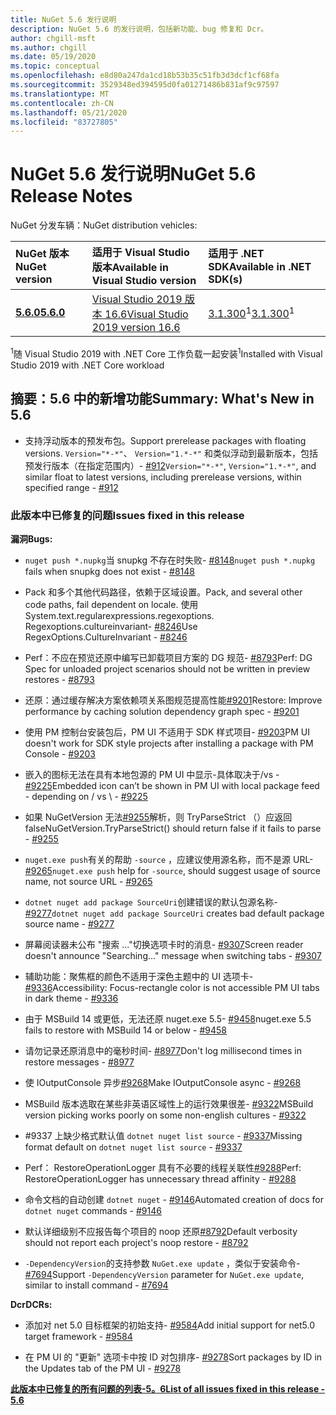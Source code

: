 ```yaml
---
title: NuGet 5.6 发行说明
description: NuGet 5.6 的发行说明，包括新功能、bug 修复和 Dcr。
author: chgill-msft
ms.author: chgill
ms.date: 05/19/2020
ms.topic: conceptual
ms.openlocfilehash: e8d80a247da1cd18b53b35c51fb3d3dcf1cf68fa
ms.sourcegitcommit: 3529348ed394595d0fa01271486b831af9c97597
ms.translationtype: MT
ms.contentlocale: zh-CN
ms.lasthandoff: 05/21/2020
ms.locfileid: "83727805"
---
```

# <a name="nuget-56-release-notes"></a><span data-ttu-id="67517-103">NuGet 5.6 发行说明</span><span class="sxs-lookup"><span data-stu-id="67517-103">NuGet 5.6 Release Notes</span></span>

<span data-ttu-id="67517-104">NuGet 分发车辆：</span><span class="sxs-lookup"><span data-stu-id="67517-104">NuGet distribution vehicles:</span></span>

| <span data-ttu-id="67517-105">NuGet 版本</span><span class="sxs-lookup"><span data-stu-id="67517-105">NuGet version</span></span> | <span data-ttu-id="67517-106">适用于 Visual Studio 版本</span><span class="sxs-lookup"><span data-stu-id="67517-106">Available in Visual Studio version</span></span>| <span data-ttu-id="67517-107">适用于 .NET SDK</span><span class="sxs-lookup"><span data-stu-id="67517-107">Available in .NET SDK(s)</span></span>|
|:---|:---|:---|
| [<span data-ttu-id="67517-108">**5.6.0**</span><span class="sxs-lookup"><span data-stu-id="67517-108">**5.6.0**</span></span>](https://nuget.org/downloads) | [<span data-ttu-id="67517-109">Visual Studio 2019 版本 16.6</span><span class="sxs-lookup"><span data-stu-id="67517-109">Visual Studio 2019 version 16.6</span></span>](https://visualstudio.microsoft.com/downloads/) | <span data-ttu-id="67517-110">[3.1.300](https://dotnet.microsoft.com/download/dotnet-core/3.1)<sup>1</sup></span><span class="sxs-lookup"><span data-stu-id="67517-110">[3.1.300](https://dotnet.microsoft.com/download/dotnet-core/3.1)<sup>1</sup></span></span> |

<span data-ttu-id="67517-111"><sup>1</sup>随 Visual Studio 2019 with .NET Core 工作负载一起安装</span><span class="sxs-lookup"><span data-stu-id="67517-111"><sup>1</sup>Installed with Visual Studio 2019 with .NET Core workload</span></span>

## <a name="summary-whats-new-in-56"></a><span data-ttu-id="67517-112">摘要：5.6 中的新增功能</span><span class="sxs-lookup"><span data-stu-id="67517-112">Summary: What's New in 5.6</span></span>

* <span data-ttu-id="67517-113">支持浮动版本的预发布包。</span><span class="sxs-lookup"><span data-stu-id="67517-113">Support prerelease packages with floating versions.</span></span> <span data-ttu-id="67517-114">`Version="*-*"`、 `Version="1.*-*"` 和类似浮动到最新版本，包括预发行版本（在指定范围内）- [#912](https://github.com/NuGet/Home/issues/912)</span><span class="sxs-lookup"><span data-stu-id="67517-114">`Version="*-*"`, `Version="1.*-*"`, and similar float to latest versions, including prerelease versions, within specified range  - [#912](https://github.com/NuGet/Home/issues/912)</span></span>

### <a name="issues-fixed-in-this-release"></a><span data-ttu-id="67517-115">此版本中已修复的问题</span><span class="sxs-lookup"><span data-stu-id="67517-115">Issues fixed in this release</span></span>

<span data-ttu-id="67517-116">**漏洞**</span><span class="sxs-lookup"><span data-stu-id="67517-116">**Bugs:**</span></span>

* <span data-ttu-id="67517-117">`nuget push *.nupkg`当 snupkg 不存在时失败- [#8148](https://github.com/NuGet/Home/issues/8148)</span><span class="sxs-lookup"><span data-stu-id="67517-117">`nuget push *.nupkg` fails when snupkg does not exist - [#8148](https://github.com/NuGet/Home/issues/8148)</span></span>

* <span data-ttu-id="67517-118">Pack 和多个其他代码路径，依赖于区域设置。</span><span class="sxs-lookup"><span data-stu-id="67517-118">Pack, and several other code paths, fail dependent on locale.</span></span> <span data-ttu-id="67517-119">使用 System.text.regularexpressions.regexoptions. Regexoptions.cultureinvariant- [#8246](https://github.com/NuGet/Home/issues/8246)</span><span class="sxs-lookup"><span data-stu-id="67517-119">Use RegexOptions.CultureInvariant - [#8246](https://github.com/NuGet/Home/issues/8246)</span></span>

* <span data-ttu-id="67517-120">Perf：不应在预览还原中编写已卸载项目方案的 DG 规范- [#8793](https://github.com/NuGet/Home/issues/8793)</span><span class="sxs-lookup"><span data-stu-id="67517-120">Perf: DG Spec for unloaded project scenarios should not be written in preview restores - [#8793](https://github.com/NuGet/Home/issues/8793)</span></span>

* <span data-ttu-id="67517-121">还原：通过缓存解决方案依赖项关系图规范提高性能[#9201](https://github.com/NuGet/Home/issues/9201)</span><span class="sxs-lookup"><span data-stu-id="67517-121">Restore: Improve performance by caching solution dependency graph spec - [#9201](https://github.com/NuGet/Home/issues/9201)</span></span>

* <span data-ttu-id="67517-122">使用 PM 控制台安装包后，PM UI 不适用于 SDK 样式项目- [#9203](https://github.com/NuGet/Home/issues/9203)</span><span class="sxs-lookup"><span data-stu-id="67517-122">PM UI doesn't work for SDK style projects after installing a package with PM Console - [#9203](https://github.com/NuGet/Home/issues/9203)</span></span>

* <span data-ttu-id="67517-123">嵌入的图标无法在具有本地包源的 PM UI 中显示-具体取决于/vs \- [#9225](https://github.com/NuGet/Home/issues/9225)</span><span class="sxs-lookup"><span data-stu-id="67517-123">Embedded icon can’t be shown in PM UI with local package feed - depending on / vs \ - [#9225](https://github.com/NuGet/Home/issues/9225)</span></span>

* <span data-ttu-id="67517-124">如果 NuGetVersion 无法[#9255](https://github.com/NuGet/Home/issues/9255)解析，则 TryParseStrict （）应返回 false</span><span class="sxs-lookup"><span data-stu-id="67517-124">NuGetVersion.TryParseStrict() should return false if it fails to parse - [#9255](https://github.com/NuGet/Home/issues/9255)</span></span>

* <span data-ttu-id="67517-125">`nuget.exe push`有关的帮助 `-source` ，应建议使用源名称，而不是源 URL- [#9265](https://github.com/NuGet/Home/issues/9265)</span><span class="sxs-lookup"><span data-stu-id="67517-125">`nuget.exe push` help for `-source`, should suggest usage of source name, not source URL - [#9265](https://github.com/NuGet/Home/issues/9265)</span></span>

* <span data-ttu-id="67517-126">`dotnet nuget add package SourceUri`创建错误的默认包源名称- [#9277](https://github.com/NuGet/Home/issues/9277)</span><span class="sxs-lookup"><span data-stu-id="67517-126">`dotnet nuget add package SourceUri`  creates bad default package source name - [#9277](https://github.com/NuGet/Home/issues/9277)</span></span>

* <span data-ttu-id="67517-127">屏幕阅读器未公布 "搜索 ..."切换选项卡时的消息- [#9307](https://github.com/NuGet/Home/issues/9307)</span><span class="sxs-lookup"><span data-stu-id="67517-127">Screen reader doesn't announce "Searching..." message when switching tabs - [#9307](https://github.com/NuGet/Home/issues/9307)</span></span>

* <span data-ttu-id="67517-128">辅助功能：聚焦框的颜色不适用于深色主题中的 UI 选项卡- [#9336](https://github.com/NuGet/Home/issues/9336)</span><span class="sxs-lookup"><span data-stu-id="67517-128">Accessibility: Focus-rectangle color is not accessible PM UI tabs in dark theme - [#9336](https://github.com/NuGet/Home/issues/9336)</span></span>

* <span data-ttu-id="67517-129">由于 MSBuild 14 或更低，无法还原 nuget.exe 5.5- [#9458](https://github.com/NuGet/Home/issues/9458)</span><span class="sxs-lookup"><span data-stu-id="67517-129">nuget.exe 5.5 fails to restore with MSBuild 14 or below - [#9458](https://github.com/NuGet/Home/issues/9458)</span></span>

* <span data-ttu-id="67517-130">请勿记录还原消息中的毫秒时间- [#8977](https://github.com/NuGet/Home/issues/8977)</span><span class="sxs-lookup"><span data-stu-id="67517-130">Don't log millisecond times in restore messages - [#8977](https://github.com/NuGet/Home/issues/8977)</span></span>

* <span data-ttu-id="67517-131">使 IOutputConsole 异步[#9268](https://github.com/NuGet/Home/issues/9268)</span><span class="sxs-lookup"><span data-stu-id="67517-131">Make IOutputConsole async - [#9268](https://github.com/NuGet/Home/issues/9268)</span></span>

* <span data-ttu-id="67517-132">MSBuild 版本选取在某些非英语区域性上的运行效果很差- [#9322](https://github.com/NuGet/Home/issues/9322)</span><span class="sxs-lookup"><span data-stu-id="67517-132">MSBuild version picking works poorly on some non-english cultures - [#9322](https://github.com/NuGet/Home/issues/9322)</span></span>

* <span data-ttu-id="67517-133">#9337 上缺少格式默认值 `dotnet nuget list source`  -  [#9337](https://github.com/NuGet/Home/issues/9337)</span><span class="sxs-lookup"><span data-stu-id="67517-133">Missing format default on `dotnet nuget list source` - [#9337](https://github.com/NuGet/Home/issues/9337)</span></span>

* <span data-ttu-id="67517-134">Perf： RestoreOperationLogger 具有不必要的线程关联性[#9288](https://github.com/NuGet/Home/issues/9288)</span><span class="sxs-lookup"><span data-stu-id="67517-134">Perf: RestoreOperationLogger has unnecessary thread affinity - [#9288](https://github.com/NuGet/Home/issues/9288)</span></span>

* <span data-ttu-id="67517-135">命令文档的自动创建 `dotnet nuget` - [#9146](https://github.com/NuGet/Home/issues/9146)</span><span class="sxs-lookup"><span data-stu-id="67517-135">Automated creation of docs for `dotnet nuget` commands - [#9146](https://github.com/NuGet/Home/issues/9146)</span></span>

* <span data-ttu-id="67517-136">默认详细级别不应报告每个项目的 noop 还原[#8792](https://github.com/NuGet/Home/issues/8792)</span><span class="sxs-lookup"><span data-stu-id="67517-136">Default verbosity should not report each project's noop restore - [#8792](https://github.com/NuGet/Home/issues/8792)</span></span>

* <span data-ttu-id="67517-137">`-DependencyVersion`的支持参数 `NuGet.exe update` ，类似于安装命令- [#7694](https://github.com/NuGet/Home/issues/7694)</span><span class="sxs-lookup"><span data-stu-id="67517-137">Support `-DependencyVersion` parameter for `NuGet.exe update`, similar to install command - [#7694](https://github.com/NuGet/Home/issues/7694)</span></span>


<span data-ttu-id="67517-138">**Dcr**</span><span class="sxs-lookup"><span data-stu-id="67517-138">**DCRs:**</span></span>

* <span data-ttu-id="67517-139">添加对 net 5.0 目标框架的初始支持- [#9584](https://github.com/NuGet/Home/issues/9584)</span><span class="sxs-lookup"><span data-stu-id="67517-139">Add initial support for net5.0 target framework - [#9584](https://github.com/NuGet/Home/issues/9584)</span></span>

* <span data-ttu-id="67517-140">在 PM UI 的 "更新" 选项卡中按 ID 对包排序- [#9278](https://github.com/NuGet/Home/issues/9278)</span><span class="sxs-lookup"><span data-stu-id="67517-140">Sort packages by ID in the Updates tab of the PM UI - [#9278](https://github.com/NuGet/Home/issues/9278)</span></span>


<span data-ttu-id="67517-141">**[此版本中已修复的所有问题的列表-5。6](https://app.zenhub.com/workspaces/nuget-client-team-55aec9a240305cf007585881/reports/release?release=5e3b2080c4b30708e48bf9f3)**</span><span class="sxs-lookup"><span data-stu-id="67517-141">**[List of all issues fixed in this release - 5.6](https://app.zenhub.com/workspaces/nuget-client-team-55aec9a240305cf007585881/reports/release?release=5e3b2080c4b30708e48bf9f3)**</span></span>
